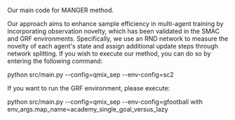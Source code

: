 Our main code for MANGER method.

Our approach aims to enhance sample efficiency in multi-agent training by incorporating observation novelty, which has been validated in the SMAC and GRF environments. Specifically, we use an RND network to measure the novelty of each agent's state and assign additional update steps through network splitting. If you wish to execute our method, you can do so by entering the following command:

python src/main.py --config=qmix_sep --env-config=sc2

If you want to run the GRF environment, please execute:

python src/main.py --config=qmix_sep --env-config=gfootball with env_args.map_name=academy_single_goal_versus_lazy
